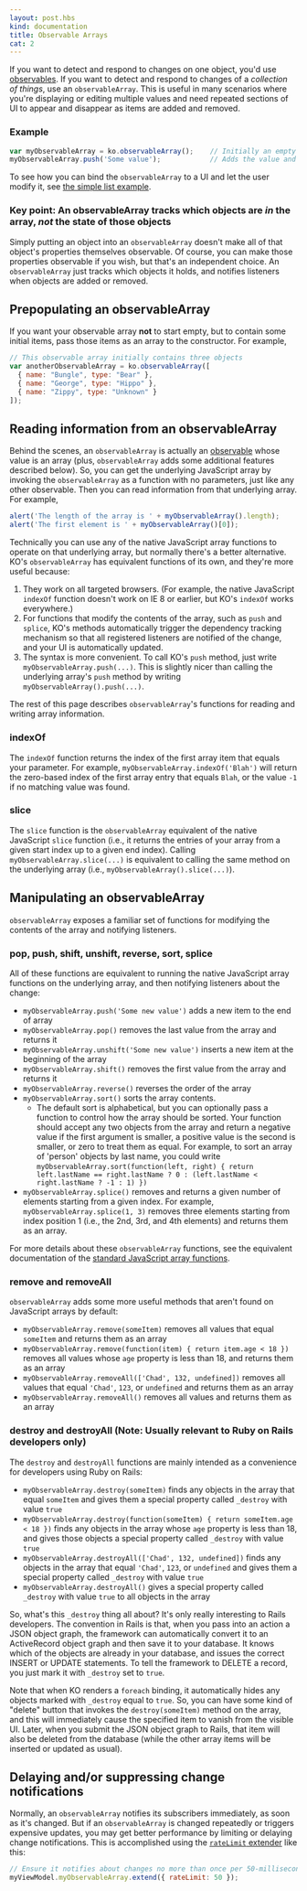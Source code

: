 ```yaml
---
layout: post.hbs
kind: documentation
title: Observable Arrays
cat: 2
---
```


If you want to detect and respond to changes on one object, you'd use [observables](#observables). If you want to detect and respond to changes of a *collection of things*, use an `observableArray`. This is useful in many scenarios where you're displaying or editing multiple values and need repeated sections of UI to appear and disappear as items are added and removed.

### Example

```javascript
var myObservableArray = ko.observableArray();    // Initially an empty array
myObservableArray.push('Some value');            // Adds the value and notifies observers
```

To see how you can bind the `observableArray` to a UI and let the user modify it, see [the simple list example](../examples/simpleList.html).

### Key point: An observableArray tracks which objects are *in* the array, *not* the state of those objects

Simply putting an object into an `observableArray` doesn't make all of that object's properties themselves observable. Of course, you can make those properties observable if you wish, but that's an independent choice. An `observableArray` just tracks which objects it holds, and notifies listeners when objects are added or removed.

## Prepopulating an observableArray

If you want your observable array **not** to start empty, but to contain some initial items, pass those items as an array to the constructor. For example,

```javascript
// This observable array initially contains three objects
var anotherObservableArray = ko.observableArray([
  { name: "Bungle", type: "Bear" },
  { name: "George", type: "Hippo" },
  { name: "Zippy", type: "Unknown" }
]);
```

## Reading information from an observableArray

Behind the scenes, an `observableArray` is actually an [observable](#observables) whose value is an array (plus, `observableArray` adds some additional features described below). So, you can get the underlying JavaScript array by invoking the `observableArray` as a function with no parameters, just like any other observable. Then you can read information from that underlying array. For example,

```javascript
alert('The length of the array is ' + myObservableArray().length);
alert('The first element is ' + myObservableArray()[0]);
```

Technically you can use any of the native JavaScript array functions to operate on that underlying array, but normally there's a better alternative. KO's `observableArray` has equivalent functions of its own, and they're more useful because:

 1. They work on all targeted browsers. (For example, the native JavaScript `indexOf` function doesn't work on IE 8 or earlier, but KO's `indexOf` works everywhere.)
 1. For functions that modify the contents of the array, such as `push` and `splice`, KO's methods automatically trigger the dependency tracking mechanism so that all registered listeners are notified of the change, and your UI is automatically updated.
 1. The syntax is more convenient. To call KO's `push` method, just write `myObservableArray.push(...)`. This is slightly nicer than calling the underlying array's `push` method by writing `myObservableArray().push(...)`.

The rest of this page describes `observableArray`'s functions for reading and writing array information.

### indexOf

The `indexOf` function returns the index of the first array item that equals your parameter. For example, `myObservableArray.indexOf('Blah')` will return the zero-based index of the first array entry that equals `Blah`, or the value `-1` if no matching value was found.

### slice

The `slice` function is the `observableArray` equivalent of the native JavaScript `slice` function (i.e., it returns the entries of your array from a given start index up to a given end index). Calling `myObservableArray.slice(...)` is equivalent to calling the same method on the underlying array (i.e., `myObservableArray().slice(...)`).

## Manipulating an observableArray

`observableArray` exposes a familiar set of functions for modifying the contents of the array and notifying listeners.

### pop, push, shift, unshift, reverse, sort, splice

All of these functions are equivalent to running the native JavaScript array functions on the underlying array, and then notifying listeners about the change:

 * `myObservableArray.push('Some new value')` adds a new item to the end of array
 * `myObservableArray.pop()` removes the last value from the array and returns it
 * `myObservableArray.unshift('Some new value')` inserts a new item at the beginning of the array
 * `myObservableArray.shift()` removes the first value from the array and returns it
 * `myObservableArray.reverse()` reverses the order of the array
 * `myObservableArray.sort()` sorts the array contents.
   * The default sort is alphabetical, but you can optionally pass a function to control how the array should be sorted. Your function should accept any two objects from the array and return a negative value if the first argument is smaller, a positive value is the second is smaller, or zero to treat them as equal. For example, to sort an array of 'person' objects by last name, you could write `myObservableArray.sort(function(left, right) { return left.lastName == right.lastName ? 0 : (left.lastName < right.lastName ? -1 : 1) })`
 * `myObservableArray.splice()` removes and returns a given number of elements starting from a given index. For example, `myObservableArray.splice(1, 3)` removes three elements starting from index position 1 (i.e., the 2nd, 3rd, and 4th elements) and returns them as an array.

For more details about these `observableArray` functions, see the equivalent documentation of the [standard JavaScript array functions](https://developer.mozilla.org/en/JavaScript/Reference/Global_Objects/Array#Methods_2).

### remove and removeAll

`observableArray` adds some more useful methods that aren't found on JavaScript arrays by default:

 * `myObservableArray.remove(someItem)` removes all values that equal `someItem` and returns them as an array
 * `myObservableArray.remove(function(item) { return item.age < 18 })` removes all values whose `age` property is less than 18, and returns them as an array
 * `myObservableArray.removeAll(['Chad', 132, undefined])` removes all values that equal `'Chad'`, `123`, or `undefined` and returns them as an array
 * `myObservableArray.removeAll()` removes all values and returns them as an array

### destroy and destroyAll (Note: Usually relevant to Ruby on Rails developers only)

The `destroy` and `destroyAll` functions are mainly intended as a convenience for developers using Ruby on Rails:

 * `myObservableArray.destroy(someItem)` finds any objects in the array that equal `someItem` and gives them a special property called `_destroy` with value `true`
 * `myObservableArray.destroy(function(someItem) { return someItem.age < 18 })` finds any objects in the array whose `age` property is less than 18, and gives those objects a special property called `_destroy` with value `true`
 * `myObservableArray.destroyAll(['Chad', 132, undefined])` finds any objects in the array that equal `'Chad'`, `123`, or `undefined` and gives them a special property called `_destroy` with value `true`
 * `myObservableArray.destroyAll()` gives a special property called `_destroy` with value `true` to all objects in the array

So, what's this `_destroy` thing all about? It's only really interesting to Rails developers. The convention in Rails is that, when you pass into an action a JSON object graph, the framework can automatically convert it to an ActiveRecord object graph and then save it to your database. It knows which of the objects are already in your database, and issues the correct INSERT or UPDATE statements. To tell the framework to DELETE a record, you just mark it with `_destroy` set to `true`.

Note that when KO renders a `foreach` binding, it automatically hides any objects marked with `_destroy` equal to `true`. So, you can have some kind of "delete" button that invokes the `destroy(someItem)` method on the array, and this will immediately cause the specified item to vanish from the visible UI. Later, when you submit the JSON object graph to Rails, that item will also be deleted from the database (while the other array items will be inserted or updated as usual).

## Delaying and/or suppressing change notifications

Normally, an `observableArray` notifies its subscribers immediately, as soon as it's changed. But if an `observableArray` is changed repeatedly or triggers expensive updates, you may get better performance by limiting or delaying change notifications. This is accomplished using the [`rateLimit` extender](#rateLimit-observable) like this:

```javascript
// Ensure it notifies about changes no more than once per 50-millisecond period
myViewModel.myObservableArray.extend({ rateLimit: 50 });
```
